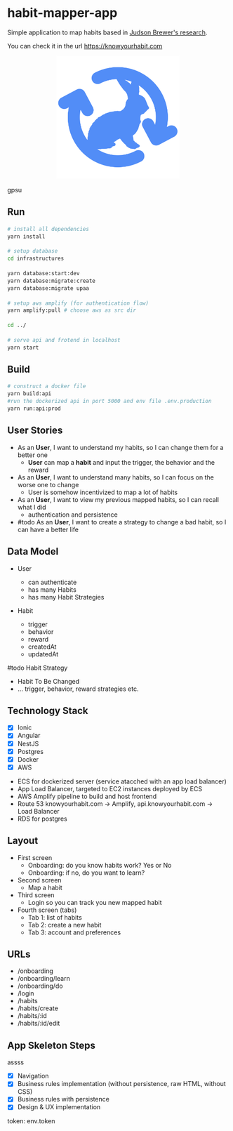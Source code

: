 # habit-mapper-app
Simple application to map habits based in [Judson Brewer's research](https://drjud.com/wp-content/uploads/2021/03/Unwinding-Anxiety-Habit-Mapper-from-DrJud-1-1.pdf).

You can check it in the url https://knowyourhabit.com

<p align="center">
  <img src="https://github.com/Daymannovaes/habit-mapper-app/blob/main/packages/interfaces/resources/icon.png" alt="Know Your Habit icon" width="280">
</p>gpsu

## Run
```bash
# install all dependencies
yarn install

# setup database
cd infrastructures

yarn database:start:dev
yarn database:migrate:create
yarn database:migrate upaa

# setup aws amplify (for authentication flow)
yarn amplify:pull # choose aws as src dir

cd ../

# serve api and frotend in localhost
yarn start
```

## Build
```bash
# construct a docker file
yarn build:api
#run the dockerized api in port 5000 and env file .env.production
yarn run:api:prod
```

## User Stories

- As an **User**, I want to understand my habits, so I can change them for a better one
    - **User** can map a **habit** and input the trigger, the behavior and the reward
- As an **User**, I want to understand many habits, so I can focus on the worse one to change
    - User is somehow incentivized to map a lot of habits
- As an **User**, I want to view my previous mapped habits, so I can recall what I did
    - authentication and persistence
- #todo As an **User**, I want to create a strategy to change a bad habit, so I can have a better life

## Data Model

- User
    - can authenticate
    - has many Habits
    - has many Habit Strategies

- Habit
    - trigger
    - behavior
    - reward
    - createdAt
    - updatedAt

#todo Habit Strategy

- Habit To Be Changed
- ... trigger, behavior, reward strategies etc.

## Technology Stack

- [x]  Ionic
- [x]  Angular
- [x]  NestJS
- [x]  Postgres
- [x]  Docker
- [x]  AWS
  - ECS for dockerized server (service atacched with an app load balancer)
  - App Load Balancer, targeted to EC2 instances deployed by ECS
  - AWS Amplify pipeline to build and host frontend
  - Route 53 knowyourhabit.com -> Amplify, api.knowyourhabit.com -> Load Balancer
  - RDS for postgres

## Layout

- First screen
    - Onboarding: do you know habits work? Yes or No
    - Onboarding: if no, do you want to learn?
- Second screen
    - Map a habit
- Third screen
    - Login so you can track you new mapped habit
- Fourth screen (tabs)
    - Tab 1: list of habits
    - Tab 2: create a new habit
    - Tab 3: account and preferences

## URLs

- /onboarding
- /onboarding/learn
- /onboarding/do
- /login
- /habits
- /habits/create
- /habits/:id
- /habits/:id/edit

## App Skeleton Steps
assss

- [x]  Navigation
- [x]  Business rules implementation (without persistence, raw HTML, without CSS)
- [x]  Business rules with persistence
- [x]  Design & UX implementation

token: env.token

